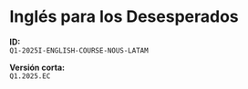 # Inglés para los Desesperados

**ID:**  
`Q1-2025I-ENGLISH-COURSE-NOUS-LATAM`

**Versión corta:**  
`Q1.2025.EC`

